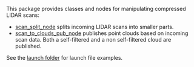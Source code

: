 This package provides classes and nodes for manipulating compressed LIDAR scans:

* [scan_split_node](https://github.com/team-vigir/vigir_perception/blob/master/vigir_filtered_localized_scan_utils/src/scan_split_node.cpp) splits incoming LIDAR scans into smaller parts.
* [scan_to_clouds_pub_node](https://github.com/team-vigir/vigir_perception/blob/master/vigir_filtered_localized_scan_utils/src/scan_to_clouds_pub_node.cpp) publishes point clouds based on incoming scan data. Both a self-filtered and a non self-filtered cloud are published.

See the [launch folder](https://github.com/team-vigir/vigir_perception/tree/master/vigir_filtered_localized_scan_utils/launch) for launch file examples.